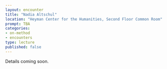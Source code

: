```yaml
---
layout: encounter
title: "Nadia Altschul"
location: "Heyman Center for the Humanities, Second Floor Common Room"
prompt: TBA
categories:
- on-method
- encounters
type: lecture
published: false
---
```


Details coming soon.
